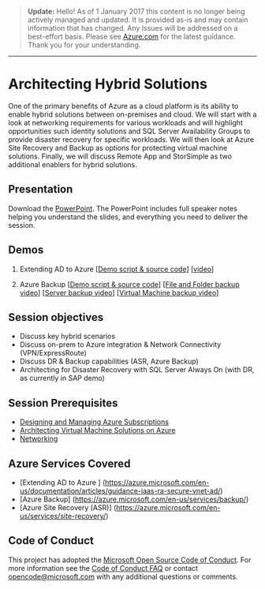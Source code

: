 > **Update:** Hello! As of 1 January 2017 this content is no longer being actively managed and updated. It is provided as-is and may contain information that has changed. Any Issues will be addressed on a best-effort basis. Please see [Azure.com](http://www.azure.com) for the latest guidance. Thank you for your understanding.

---

# Architecting Hybrid Solutions
One of the primary benefits of Azure as a cloud platform is its ability to enable hybrid solutions between on-premises and cloud.  We will start with a look at networking requirements for various workloads and will highlight opportunities such identity solutions and SQL Server Availability Groups to provide disaster recovery for specific workloads.  We will then look at Azure Site Recovery and Backup as options for protecting virtual machine solutions.  Finally, we will discuss Remote App and StorSimple as two additional enablers for hybrid solutions.

## Presentation
Download the [PowerPoint](https://github.com/GSIAzureCOE/Hybrid/blob/master/Architecting%20Hybrid%20Solutions.pptx?raw=1).
The PowerPoint includes full speaker notes helping you understand the slides, and everything you need to deliver the session.

## Demos
1. Extending AD to Azure
[[Demo script & source code](./Demo1-ExtendingADtoAzure/)]
[[video](http://azurecatgsicontent.blob.core.windows.net/architecting-hybrid-solutions/demo1_ADDS.mp4)]

2. Azure Backup
[[Demo script & source code](./Demo2-AzureBackup/)]
[[File and Folder backup video](http://azurecatgsicontent.blob.core.windows.net/architecting-hybrid-solutions/demo2_AzBackup_FilesFolders.mp4)]
[[Server backup video](http://azurecatgsicontent.blob.core.windows.net/architecting-hybrid-solutions/demo3_AzBackupServer.mp4)]
[[Virtual Machine backup video](http://azurecatgsicontent.blob.core.windows.net/architecting-hybrid-solutions/demo4_AzBackupVM.mp4)]

## Session objectives
* Discuss key hybrid scenarios
* Discuss on-prem to Azure integration & Network Connectivity (VPN/ExpressRoute) 
* Discuss DR & Backup capabilities (ASR, Azure Backup)
* Architecting for Disaster Recovery with SQL Server Always On (with DR, as currently in SAP demo)

## Session Prerequisites
* [Designing and Managing Azure Subscriptions](https://github.com/GSIAzureCOE/Designing-and-Managing-Azure-Subscriptions)
* [Architecting Virtual Machine Solutions on Azure](https://github.com/GSIAzureCOE/Virtual-Machine-Solutions)
* [Networking](https://github.com/GSIAzureCOE/Networking)

## Azure Services Covered
* [Extending AD to Azure ] (https://azure.microsoft.com/en-us/documentation/articles/guidance-iaas-ra-secure-vnet-ad/)
* [Azure Backup] (https://azure.microsoft.com/en-us/services/backup/)
* [Azure Site Recovery (ASR)] (https://azure.microsoft.com/en-us/services/site-recovery/)


## Code of Conduct

This project has adopted the [Microsoft Open Source Code of Conduct](https://opensource.microsoft.com/codeofconduct/). For more information see the [Code of Conduct FAQ](https://opensource.microsoft.com/codeofconduct/faq/) or contact [opencode@microsoft.com](mailto:opencode@microsoft.com) with any additional questions or comments.

